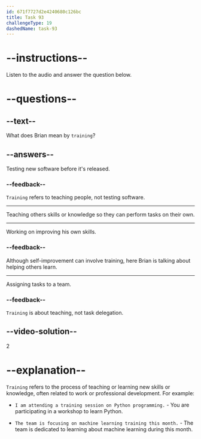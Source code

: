 ```yaml
---
id: 671f7727d2e4240680c126bc
title: Task 93
challengeType: 19
dashedName: task-93
---
```


<!--
AUDIO REFERENCE:
Brian: haha Now I take care of the training, so that others can do the same!
-->

# --instructions--

Listen to the audio and answer the question below.

# --questions--

## --text--

What does Brian mean by `training`?

## --answers--

Testing new software before it's released.

### --feedback--

`Training` refers to teaching people, not testing software.

---

Teaching others skills or knowledge so they can perform tasks on their own.

---

Working on improving his own skills.

### --feedback--

Although self-improvement can involve training, here Brian is talking about helping others learn.

---

Assigning tasks to a team.

### --feedback--

`Training` is about teaching, not task delegation.

## --video-solution--

2

# --explanation--

`Training` refers to the process of teaching or learning new skills or knowledge, often related to work or professional development. For example:

- `I am attending a training session on Python programming.` - You are participating in a workshop to learn Python.

- `The team is focusing on machine learning training this month.` - The team is dedicated to learning about machine learning during this month.

